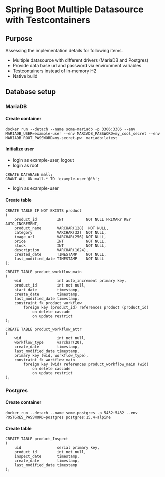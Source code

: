 # Spring Boot Multiple Datasource with Testcontainers

## Purpose

Assessing the implementation details for following items.

- Multiple datasource with different drivers (MariaDB and Postgres)
- Provide data base url and password via environment variables
- Testcontainers instead of in-memory H2
- Native build

## Database setup

### MariaDB

#### Create container

```
docker run --detach --name some-mariadb -p 3306:3306 --env MARIADB_USER=example-user --env MARIADB_PASSWORD=my_cool_secret --env MARIADB_ROOT_PASSWORD=my-secret-pw  mariadb:latest
```

#### Initialize user

- login as example-user, logout
- login as root

```mariadb
CREATE DATABASE mall;
GRANT ALL ON mall.* TO 'example-user'@'%';
```

- login as example-user

#### Create table

```mariadb
CREATE TABLE IF NOT EXISTS product
(
    product_id         INT          NOT NULL PRIMARY KEY AUTO_INCREMENT,
    product_name       VARCHAR(128)  NOT NULL,
    category           VARCHAR(32)  NOT NULL,
    image_url          VARCHAR(256) NOT NULL,
    price              INT          NOT NULL,
    stock              INT          NOT NULL,
    description        VARCHAR(1024),
    created_date       TIMESTAMP    NOT NULL,
    last_modified_date TIMESTAMP    NOT NULL
);

CREATE TABLE product_workflow_main
(
    wid                int auto_increment primary key,
    product_id         int not null,
    start_date         timestamp,
    create_date        timestamp,
    last_modified_date timestamp,
    constraint fk_product_workflow
        foreign key (product_id) references product (product_id)
            on delete cascade
            on update restrict
);

CREATE TABLE product_workflow_attr
(
    wid                int not null,
    workflow_type      varchar(20),
    create_date        timestamp,
    last_modified_date timestamp,
    primary key (wid, workflow_type),
    constraint fk_workflow_main
        foreign key (wid) references product_workflow_main (wid)
            on delete cascade
            on update restrict
);
```

### Postgres

#### Create container

```
docker run --detach --name some-postgres -p 5432:5432 --env POSTGRES_PASSWORD=postgres postgres:15.4-alpine
```

#### Create table

```postgresql
CREATE TABLE product_Inspect
(
    uid                serial primary key,
    product_id         int not null,
    inspect_date       timestamp,
    create_date        timestamp,
    last_modified_date timestamp
);
```
